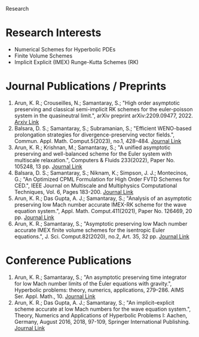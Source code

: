 Research

# Research Interests
* Numerical Schemes for Hyperbolic PDEs
* Finite Volume Schemes
* Implicit Explicit (IMEX) Runge-Kutta Schemes (RK)

# Journal Publications / Preprints
1. Arun, K. R.; Crouseilles, N.; Samantaray, S.; "High order asymptotic preserving and classical semi-implicit RK schemes for the euler-poisson system in the quasineutral limit.", arXiv preprint arXiv:2209.09477, 2022. [Arxiv Link](https://arxiv.org/pdf/2209.09477.pdf)
2. Balsara, D. S.; Samantaray, S.; Subramanian, S.; "Efficient WENO-based prolongation strategies for divergence-preserving vector fields.", Commun. Appl. Math. Comput.5(2023), no.1, 428–484. [Journal Link](https://link.springer.com/article/10.1007/s42967-021-00182-x)
3. Arun, K. R.; Krishnan, M.; Samantaray, S.; "A unified asymptotic preserving and well-balanced scheme for the Euler system with multiscale relaxation.", Computers & Fluids 233(2022), Paper No. 105248, 13 pp. [Journal Link](https://www.sciencedirect.com/science/article/abs/pii/S0045793021003510?via%3Dihub)
4. Balsara, D. S.; Samantaray, S.; Niknam, K.; Simpson, J. J.; Montecinos, G.; "An Optimized CPML Formulation for High Order FVTD Schemes for CED.", IEEE Journal on Multiscale and Multiphysics Computational Techniques, Vol. 6, Pages 183-200. [Journal Link](https://par.nsf.gov/servlets/purl/10355211)
5. Arun, K. R.; Das Gupta, A. J.; Samantaray, S.; "Analysis of an asymptotic preserving low Mach number accurate IMEX-RK scheme for the wave equation system.", Appl. Math. Comput.411(2021), Paper No. 126469, 20 pp. [Journal Link](https://www.sciencedirect.com/science/article/abs/pii/S0096300321005580?via%3Dihub)
6.  Arun, K. R.; Samantaray, S.; "Asymptotic preserving low Mach number accurate IMEX finite volume schemes for the isentropic Euler equations.", J. Sci. Comput.82(2020), no.2, Art. 35, 32 pp. [Journal Link](https://link.springer.com/article/10.1007/s10915-020-01138-8)


# Conference Publications 
1. Arun, K. R.; Samantaray, S.; "An asymptotic preserving time integrator for low Mach number limits of the Euler equations with gravity.", Hyperbolic problems: theory, numerics, applications, 279–286. AIMS Ser. Appl. Math., 10. [Journal Link](https://data.aimsciences.org/aimsmath-upload/cms/news/info/upload/6964fa9d-6e63-46af-8a2a-4fcd5cb63de6.pdf)
2. Arun, K. R.; Das Gupta, A. J.; Samantaray, S.; "An implicit–explicit scheme accurate at low Mach numbers for the wave equation system.", Theory, Numerics and Applications of Hyperbolic Problems I: Aachen, Germany, August 2016, 2018, 97-109, Springer International Publishing. [Journal Link](https://link.springer.com/chapter/10.1007/978-3-319-91545-6_8)
